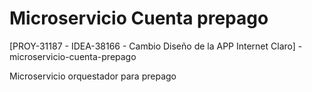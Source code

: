 # Microservicio Cuenta prepago
[PROY-31187 - IDEA-38166 - Cambio Diseño de la APP Internet Claro] - microservicio-cuenta-prepago

Microservicio orquestador para prepago
